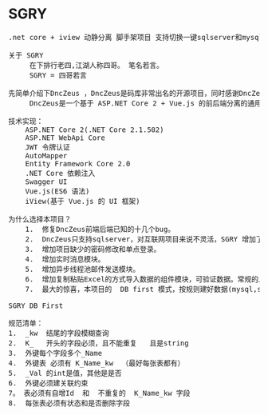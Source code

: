 # SGRY
<pre>
.net core + iview 动静分离 脚手架项目 支持切换一键sqlserver和mysql，按规则建好数据库生成前后台全部代码， 项目基于DncZeus , 优化了若干DncZeus的BUG，增加如excel粘贴数据上传，支持数据类型验证等

关于 SGRY 
     在下排行老四,江湖人称四哥。 笔名若言。
     SGRY = 四哥若言

先简单介绍下DncZeus ，DncZeus是码库非常出名的开源项目，同时感谢DncZeus作者的辛勤付出。
     DncZeus是一个基于 ASP.NET Core 2 + Vue.js 的前后端分离的通用后台管理系统框架。后端使用.NET Core 2 + Entity Framework Core 构建，UI 则是目前流行的基于 Vue.js 的 iView。项目实现了前后端的动态权限管理和控制以及基于 JWT 的用户令牌认证机制。

技术实现：
    ASP.NET Core 2(.NET Core 2.1.502)
    ASP.NET WebApi Core
    JWT 令牌认证
    AutoMapper
    Entity Framework Core 2.0
    .NET Core 依赖注入
    Swagger UI
    Vue.js(ES6 语法)
    iView(基于 Vue.js 的 UI 框架)
    
为什么选择本项目？
    1.  修复DncZeus前端后端已知的十几个bug。
    2.  DncZeus只支持sqlserver，对互联网项目来说不灵活，SGRY 增加了mysql的支持，支持一键切换数据库。
    3.  增加项目缺少的密码修改和单点登录。
    4.  增加实时消息模块。
    5.  增加异步线程池邮件发送模块。
    6.  增加复制粘贴Excel的方式导入数据的组件模块，可验证数据。常规的上传excel无法验证数据。
    7.  最大的惊喜，本项目的  DB first 模式，按规则建好数据(mysql,sql都可以)后，直接生成所有代码，包括前后端，外键下拉，查询条件，时间组建，数据导入等等。
    
SGRY DB First

规范清单：
1.  _kw  结尾的字段模糊查询
2.  K_   开头的字段必须，且不能重复   且是string
3.  外键每个字段多个_Name   
4.  外键表 必须有 K_Name_kw  （最好每张表都有）
5.  _Val 的int是值，其他是是否
6.  外键必须建关联约束
7。 表必须有自增Id  和  不重复的  K_Name_kw 字段
8.  每张表必须有状态和是否删除字段
</pre>




